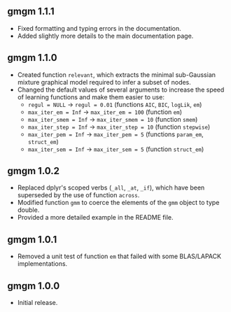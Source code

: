 ## gmgm 1.1.1

* Fixed formatting and typing errors in the documentation.
* Added slightly more details to the main documentation page.

## gmgm 1.1.0

* Created function `relevant`, which extracts the minimal sub-Gaussian mixture graphical model required to infer a subset of nodes.
* Changed the default values of several arguments to increase the speed of learning functions and make them easier to use:
  * `regul = NULL` → `regul = 0.01` (functions `AIC`, `BIC`, `logLik`, `em`)
  * `max_iter_em = Inf` → `max_iter_em = 100` (function `em`)
  * `max_iter_smem = Inf` → `max_iter_smem = 10` (function `smem`)
  * `max_iter_step = Inf` → `max_iter_step = 10` (function `stepwise`)
  * `max_iter_pem = Inf` → `max_iter_pem = 5` (functions `param_em`, `struct_em`)
  * `max_iter_sem = Inf` → `max_iter_sem = 5` (function `struct_em`)

## gmgm 1.0.2

* Replaced dplyr's scoped verbs (`_all`, `_at`, `_if`), which have been superseded by the use of function `across`.
* Modified function `gmm` to coerce the elements of the `gmm` object to type double.
* Provided a more detailed example in the README file.

## gmgm 1.0.1

* Removed a unit test of function `em` that failed with some BLAS/LAPACK implementations.

## gmgm 1.0.0

* Initial release.

